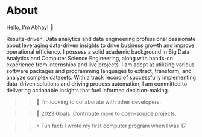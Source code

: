 # About

Hello, I'm Abhay! 👋

Results-driven, Data analytics and data engineering professional passionate about leveraging data-driven insights to drive business growth and improve operational efficiency. I possess a solid academic background in Big Data Analytics and Computer Science Engineering, along with hands-on experience from internships and live projects. I am adept at utilizing various software packages and programming languages to extract, transform, and analyze complex datasets. With a track record of successfully implementing data-driven solutions and driving process automation, I am committed to delivering actionable insights that fuel informed decision-making.

>> 👯 I’m looking to collaborate with other developers.

>> 🥅 2023 Goals: Contribute more to open-source projects.

>> ⚡ Fun fact: I wrote my first computer program when I was 17.
